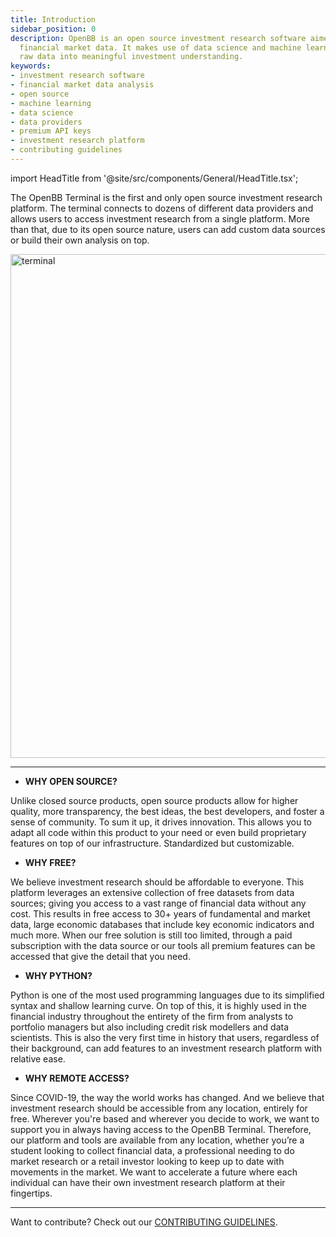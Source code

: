 ```yaml
---
title: Introduction
sidebar_position: 0
description: OpenBB is an open source investment research software aimed at analyzing
  financial market data. It makes use of data science and machine learning to convert
  raw data into meaningful investment understanding.
keywords:
- investment research software
- financial market data analysis
- open source
- machine learning
- data science
- data providers
- premium API keys
- investment research platform
- contributing guidelines
---
```


import HeadTitle from '@site/src/components/General/HeadTitle.tsx';

<HeadTitle title="OpenBB Terminal Docs" />

The OpenBB Terminal is the first and only open source investment research platform. The terminal connects to dozens of different data providers and allows users to access investment research from a single platform. More than that, due to its open source nature, users can add custom data sources or build their own analysis on top.

<img width="806" alt="terminal" src="https://github.com/OpenBB-finance/OpenBBTerminal/assets/25267873/0140f6e6-4a16-4b9a-80af-8b6378a5f9e0" />

---

- **WHY OPEN SOURCE?**

Unlike closed source products, open source products allow for higher quality, more transparency, the best ideas, the best developers, and foster a sense of community. To sum it up, it drives innovation. This allows you to adapt all code within this product to your need or even build proprietary features on top of our infrastructure. Standardized but customizable.

- **WHY FREE?**

We believe investment research should be affordable to everyone. This platform leverages an extensive collection of free datasets from data sources; giving you access to a vast range of financial data without any cost. This results in free access to 30+ years of fundamental and market data, large economic databases that include key economic indicators and much more. When our free solution is still too limited, through a paid subscription with the data source or our tools all premium features can be accessed that give the detail that you need.

- **WHY PYTHON?**

Python is one of the most used programming languages due to its simplified syntax and shallow learning curve. On top of this, it is highly used in the financial industry throughout the entirety of the firm from analysts to portfolio managers but also including credit risk modellers and data scientists. This is also the very first time in history that users, regardless of their background, can add features to an investment research platform with relative ease.

- **WHY REMOTE ACCESS?**

Since COVID-19, the way the world works has changed. And we believe that investment research should be accessible from any location, entirely for free. Wherever you're based and wherever you decide to work, we want to support you in always having access to the OpenBB Terminal. Therefore, our platform and tools are available from any location, whether you’re a student looking to collect financial data, a professional needing to do market research or a retail investor looking to keep up to date with movements in the market. We want to accelerate a future where each individual can have their own investment research platform at their fingertips.

---

Want to contribute? Check out our [CONTRIBUTING GUIDELINES](https://github.com/OpenBB-finance/OpenBBTerminal/blob/main/CONTRIBUTING.md).
